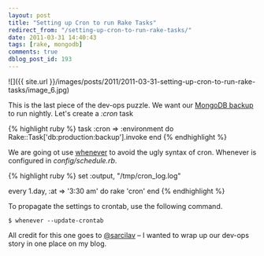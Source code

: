 ```yaml
---
layout: post
title: "Setting up Cron to run Rake Tasks"
redirect_from: "/setting-up-cron-to-run-rake-tasks/"
date: 2011-03-31 14:40:43
tags: [rake, mongodb]
comments: true
dblog_post_id: 193
---
```

![]({{ site.url }}/images/posts/2011/2011-03-31-setting-up-cron-to-run-rake-tasks/image_6.jpg)

This is the last piece of the dev-ops puzzle. We want our [MongoDB backup](https://code.dblock.org/ShowPost.aspx?id=192) to run nightly. Let's create a _:cron_ task

{% highlight ruby %}
task :cron => :environment do
  Rake::Task['db:production:backup'].invoke
end
{% endhighlight %}

We are going ot use [whenever](https://github.com/javan/whenever) to avoid the ugly syntax of cron. Whenever is configured in _config/schedule.rb_.

{% highlight ruby %}
set :output, "/tmp/cron_log.log"

every 1.day, :at => '3:30 am' do
  rake 'cron'
end
{% endhighlight %}

To propagate the settings to crontab, use the following command.

```
$ whenever --update-crontab
```

All credit for this one goes to [@sarcilav](http://blog.sarcilav.com/) – I wanted to wrap up our dev-ops story in one place on my blog.
